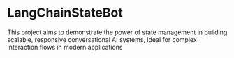 # LangChainStateBot
This project aims to demonstrate the power of state management in building scalable, responsive conversational AI systems, ideal for complex interaction flows in modern applications
